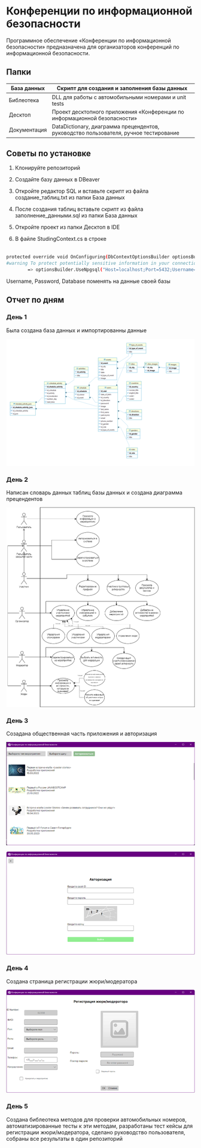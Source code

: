 # Конференции по информационной безопасности

Программное обеспечение «Конференции по информационной безопасности» предназначена для организаторов конференций по информационной безопасности.

## Папки

| База данных | Скрипт для создания и заполнения базы данных|
| ----------- | ----------- |
| Библеотека   | DLL для работы с автомобильными номерами и unit tests  |
| Десктоп   | Проект десктопного приложения «Конференции по информационной безопасности» |
| Документация   | DataDictionary, диаграмма прецендентов, руководство пользователя, ручное тестирование|

## Советы по установке

1. Клонируйте репозиторий

2. Создайте базу данных в DBeaver

3. Откройте редактор SQL  и вставьте скрипт из файла создание_таблиц.txt из папки База данных

4. После создания таблиц вставьте скрипт из файла заполнение_данными.sql из папки База данных

5. Откройте проект из папки Десктоп в IDE

6. В файле StudingContext.cs в строке 

```bash

protected override void OnConfiguring(DbContextOptionsBuilder optionsBuilder)
#warning To protect potentially sensitive information in your connection string, you should move it out of source code. You can avoid scaffolding the connection string by using the Name= syntax to read it from configuration - see https://go.microsoft.com/fwlink/?linkid=2131148. For more guidance on storing connection strings, see https://go.microsoft.com/fwlink/?LinkId=723263.
        => optionsBuilder.UseNpgsql("Host=localhost;Port=5432;Username=postgres;Password=12345;Database=studing;");

```

Username, Password, Database поменять на данные своей базы

## Отчет по дням

### День 1

Была создана база данных и импортированны данные

![ER-диаграмма](./Картинки/er_diagram.png)

### День 2

Написан словарь данных таблиц базы данных и создана диаграмма прецендентов

![Диаграмма прецендентов](./Картинки/диаграмма%20прецедентов.png)

### День 3

Созадана общественная часть приложения и авторизация

![Общественная часть](./Картинки/Общественная%20система.png)

![Авторизация](./Картинки/Окно%20авторизация.png)

### День 4

Создана страница регистрации жюри/модератора

![Регистрация](./Картинки/Окно%20регистрации.png)

### День 5

Создана библеотека методов для проверки автомобильных номеров, автоматизированные тесты к эти методам, разработаны тест кейсы для регистрации жюри/модератора, сделано руководство пользователя, собраны все результаты в один репозиторий

